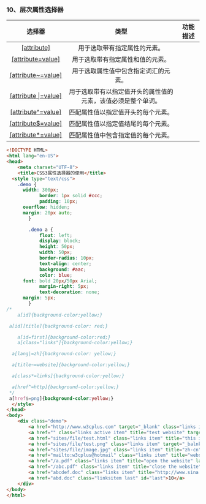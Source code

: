 ### 10、层次属性选择器

| 选择器 | 类型 | 功能描述 |
| :---: | :---: | --- |
| [[attribute]](http://www.w3school.com.cn/cssref/selector_attribute.asp) | 用于选取带有指定属性的元素。 |  |
| [[attribute=value]](http://www.w3school.com.cn/cssref/selector_attribute_value.asp) | 用于选取带有指定属性和值的元素。 |  |
| [[attribute~=value]](http://www.w3school.com.cn/cssref/selector_attribute_value_contain.asp) | 用于选取属性值中包含指定词汇的元素。 |  |
| [[attribute \|=value]](http://www.w3school.com.cn/cssref/selector_attribute_value_start.asp) | 用于选取带有以指定值开头的属性值的元素，该值必须是整个单词。 |  |
| [[attribute^=value]](http://www.w3school.com.cn/cssref/selector_attr_begin.asp) | 匹配属性值以指定值开头的每个元素。 |  |
| [[attribute$=value]](http://www.w3school.com.cn/cssref/selector_attr_end.asp) | 匹配属性值以指定值结尾的每个元素。 |  |
| [[attribute*=value]](http://www.w3school.com.cn/cssref/selector_attr_contain.asp) | 匹配属性值中包含指定值的每个元素。 |  |

```html
<!DOCTYPE HTML>
<html lang="en-US">
<head>
    <meta charset="UTF-8">
    <title>CSS3属性选择器的使用</title>
  <style type="text/css">
    .demo {
      width: 300px;
            border: 1px solid #ccc;
            padding: 10px;    
      overflow: hidden;
      margin: 20px auto;
        }

        .demo a {
            float: left;
            display: block;
            height: 50px;
            width: 50px;
            border-radius: 10px;
            text-align: center;
            background: #aac;
            color: blue;
      font: bold 20px/50px Arial;
            margin-right: 5px;
            text-decoration: none;
      margin: 5px;
        }
/* 
    a[id]{background-color:yellow;}

 a[id][title]{background-color: red;}

    a[id=first]{background-color:red;}
    a[class="links"]{background-color:yellow;}

  a[lang|=zh]{background-color: yellow;}

  a[title~=website]{background-color:yellow;}

  a[class*=links]{background-color:yellow;}

  a[href^=http]{background-color:yellow;}
 */
 a[href$=png]{background-color:yellow;}
  </style>
</head>
<body>
    <div class="demo">
        <a href="http://www.w3cplus.com" target="_blank" class="links item first" id="first" title="w3cplus">1</a>
        <a href="" class="links active item" title="test website" target="_blank" lang="zh">2</a>
        <a href="sites/file/test.html" class="links item" title="this is a link" lang="zh-cn">3</a>
        <a href="sites/file/test.png" class="links item" target="_balnk" lang="zh-tw">4</a>
        <a href="sites/file/image.jpg" class="links item" title="zh-cn">5</a>
        <a href="mailto:w3cplus@hotmail" class="links item" title="website link" lang="zh">6</a>
        <a href="/a.pdf" class="links item" title="open the website" lang="cn">7</a>
        <a href="/abc.pdf" class="links item" title="close the website" lang="en-zh">8</a>
        <a href="abcdef.doc" class="links item" title="http://www.sina.com">9</a>
        <a href="abd.doc" class="linksitem last" id="last">10</a>
    </div>
</body>
</html>
```



